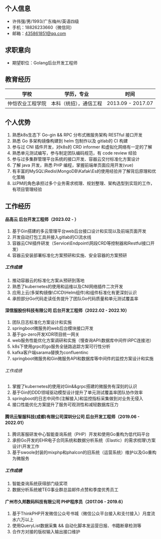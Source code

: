 ## 个人信息

- 许伟强/男/1993/广东梅州/英语四级  
- 手机：18826233660（微信同）  
- 邮箱：435861851@qq.com

## 求职意向

- 期望职位：Golang后台开发工程师

## 教育经历

| 学校         | 学历，专业     | 时间              |
| ------------ | -------------- | ----------------- |
| 仲恺农业工程学院 | 本科（统招），通信工程 | 2013.09 - 2017.07 |

## 个人优势

1. 熟悉k8s生态下 Go-gin && RPC 分布式微服务架构 RESTful 接口开发
2. 熟悉 Go 多架构镜像构建到 helm 包制作以及 gitlab的 CI 构建
3. 参与过 CNI 插件开发，对k8s的 CRD informer 和虚拟化网络有一定的了解
4. 熟悉单元测试编写，参与制定团队编码规范，有 code review 经验
5. 参与过多集群管理平台系统的接口开发、容器云交付标准化方案设计
6. 了解 java 开发，熟悉 PHP 编程，掌握前端单页面应用开发(vue)
7. 有丰富的MySQL\Redis\MongoDB\Kafak\Es的使用经验并了解背后原理和优化策略
8. 以PM的角色承担过多个业务需求梳理、规划整理、架构选型到实现的工作，有项目管理经验

## 工作经历

#### 品高云 后台开发工程师（2023.02 - ）

1. 基于Gin搭建的多云管理平台web后台接口设计和实现以及前端页面开发
2. 开发自动打包工具并接入gitlab的CI流水线
3. 容器云CNI插件研发（Service\Endpoint\网段CRD等控制器和Restful接口开发）
4. 容器云安装部署标准化方案预研和实施、安全容器的方案预研

##### 工作成绩

1. 推动容器云的标准化方案从预研到落地
2. 熟悉了kubernetes的使用和运维以及CNI网络插件二次开发
3. 应用上云(多架构镜像\CICD\Helm组件)和组件标准化有更深刻认识
4. 承担部分Go代码走读任务提升了团队Go代码质量和单元测试覆盖率

#### 深信服股份科技有限公司 后台开发工程师（2022.02 - 2022.10）

1. 团队日志标准化方案设计和实施
2. springboot微服务的web后台模块接口开发
3. 基于go-zero开发XDR项目统一网关
4. web服务性能优化方案调研和实施（慢查询API\数据库中间件\RPC连接池）
5. k8s下使用grpc的go服务全链路追踪方案可行性分析
6. kafka客户端sarama替换为confluentinc
7. springboot微服务和Gin微服务API和数据库等中间件的监控方案设计和实施

###### 工作成绩

1. 掌握了kubernetes的使用对Gin&&grpc搭建的微服务有深刻的认识
2. 基于Gin的DDD领域驱动模型设计提升了单元测试覆盖率团队协作效率
3. springboot的日志中间件(注解接入)和监控指标采集做到对业务无侵入
4. 接口性能优化方案提升了服务可观测性和减轻数据库压力

#### 腾讯云智服科技(成都)有限公司深圳分公司 后台开发工程师（2019.06 - 2022.01）

1. 腾讯客服研发中心智能查询系统（PHP）开发和使用Go重构为低代码平台
2. 承担Go开发的EHR电子合同系统和数据分析系统（Elastic）的需求梳理\方案设计\开发工作
3. 基于swoole封装的mixphp和phalcon的旧系统（运营系统）维护以及Go重构为微服务

##### 工作成绩

1. 智能查询系统获得部门级奖项
2. 数据分析系统被TEG事业群总监邮件点赞和季度优秀员工

#### 广州市久邦数码科技有限公司 PHP程序员（2017.06 - 2019.6）

1. 基于ThinkPHP开发微信公众号书城（微信公众平台接入和支付接入）月度流水六万以上
2. 使用QueryList数据采集 && 自动化脚本发运营日报、书籍断章检测等
3. 合作方对接的版权输入输出接口维护